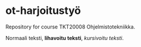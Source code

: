 # ot-harjoitustyö
Repository for course TKT20008 Ohjelmistotekniikka.

Normaali teksti, **lihavoitu teksti**, *kursivoitu teksti*.